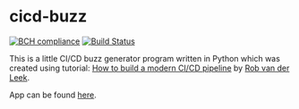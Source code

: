 # cicd-buzz
[![BCH compliance](https://bettercodehub.com/edge/badge/omordach/cicd-buzz?branch=master)](https://bettercodehub.com/) [![Build Status](https://travis-ci.org/omordach/cicd-buzz.svg?branch=master)](https://travis-ci.org/omordach/cicd-buzz) 

This is a little CI/CD buzz generator program written in Python which was created using tutorial: [How to build a modern CI/CD pipeline](https://medium.com/bettercode/how-to-build-a-modern-ci-cd-pipeline-5faa01891a5b) by [Rob van der Leek](https://medium.com/@robvanderleek?source=post_header_lockup).

App can be found [here](https://hidden-sands-75252.herokuapp.com/).



